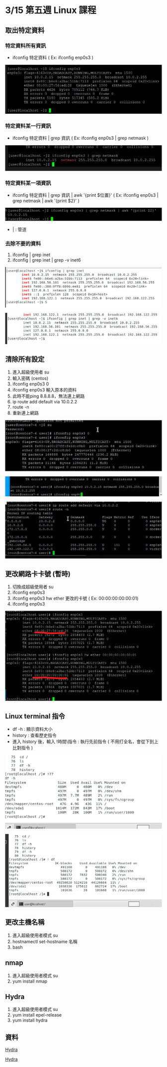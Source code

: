 # 3/15 第五週 Linux 課程

## 取出特定資料
### 特定資料所有資訊
* ifconfig 特定資料 ( Ex: ifconfig enp0s3 )

![](https://github.com/yucing/linux/blob/main/picture/ifconfig1.png)

### 特定資料某一行資訊
* ifconfig 特定資料 | grep 資訊 ( Ex: ifconfig enp0s3 | grep netmask )

![](https://github.com/yucing/linux/blob/main/picture/ifconfig2.png)

### 特定資料某一項資訊
* ifconfig 特定資料 | grep 資訊 | awk '{print $位置}' ( Ex: ifconfig enp0s3 | grep netmask | awk '{print $2}' )

![](https://github.com/yucing/linux/blob/main/picture/ifconfig3.png)

* | : 管道

### 去除不要的資料
1. ifconfig | grep inet
2. ifconfig | grep inet | grep -v inet6

![](https://github.com/yucing/linux/blob/main/picture/inet1.png)

![](https://github.com/yucing/linux/blob/main/picture/inet2.png)

## 清除所有設定
1. 進入超級使用者 su
2. 輸入密碼 (centos)
3. ifconfig enp0s3 0
4. ifconfig enp0s3 輸入原本的資料
5. 此時不能ping 8.8.8.8，無法連上網路
6. ip route add default via 10.0.2.2
7. route -n
8. 重新連上網路

![](https://github.com/yucing/linux/blob/main/picture/clear1.png)

![](https://github.com/yucing/linux/blob/main/picture/clear2.png)

![](https://github.com/yucing/linux/blob/main/picture/clear3.png)

## 更改網路卡卡號 (暫時)
1. 切換成超級使用者 su
2. ifconfig enp0s3
3. ifconfig enp0s3 hw ether 更改的卡號 ( Ex: 00:00:00:00:00:01)
4. ifconfig enp0s3

![](https://github.com/yucing/linux/blob/main/picture/ether.png)

## Linux terminal 指令
* df -h : 顯示資料大小
* history : 查看歷史指令
* 進入 history 後，輸入 !時間\指令 : 執行先前指令 ( 不用打全名，會從下到上比對指令 )

![](https://github.com/yucing/linux/blob/main/picture/history.png)

![](https://github.com/yucing/linux/blob/main/picture/history2.png)

## 更改主機名稱
1. 進入超級使用者模式 su
2. hostnamectl set-hostname 名稱
3. bash

## nmap
1. 進入超級使用者模式 su
2. yum install nmap

## Hydra
1. 進入超級使用者模式 su
2. yum install epel-release
3. yum install hydra

## 資料
[Hydra](https://itw01.com/89YGETJ.html)

[Hydra](https://www.twblogs.net/a/5cad5d1dbd9eee7fd992ab12)